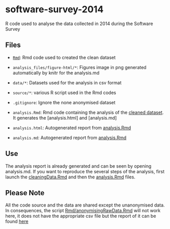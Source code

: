 # software-survey-2014
R code used to analyse the data collected in 2014 during the Software Survey

## Files

* [`Rmd`](Rmd): Rmd code used to created the clean dataset 

* `analysis_files/figure-html/*`: Figures image in png generated automatically by knitr for the analysis.md
* `data/*`: Datasets used for the analysis in csv format
* `source/*`:  various R script used in the Rmd codes
* `.gitignore`: Ignore the none anonymised dataset
* `analysis.Rmd`: Rmd code containing the analysis of the [cleaned dataset](data/mergedCleaned.csv). It generates the [analysis.html] and [analysis.md] 
* `analysis.html`: Autogenerated report from [analysis.Rmd](analysis.Rmd)
* `analysis.md`: Autogenerated report from [analysis.Rmd](analysis.Rmd)


## Use

The analysis report is already generated and can be seen by opening analysis.md. If you want to reproduce the several steps of the analysis, first launch the [cleaningData.Rmd](RmD/cleaningData.Rmd) and then the [analysis.Rmd](analysis.Rmd) files. 


## Please Note
All the code source and the data are shared except the unanonymised data. In consequences, the script [Rmd/anonymisingRawData.Rmd](Rmd/anonymisingRawData.Rmd) will not work here, it does not have the appropriate csv file but the report of it can be found [here](Rmd/cleaningData.Rmd)

